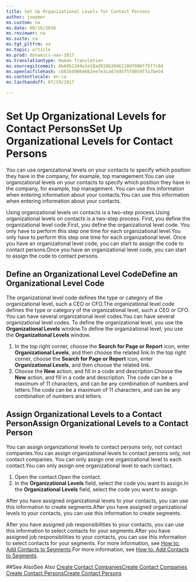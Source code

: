 ```yaml
---
title: Set Up Organizational Levels for Contact Persons
author: jswymer
ms.custom: na
ms.date: 09/16/2016
ms.reviewer: na
ms.suite: na
ms.tgt_pltfrm: na
ms.topic: article
ms.prod: dynamics-nav-2017
ms.translationtype: Human Translation
ms.sourcegitcommit: 6b60b1344a1e18ad91863046110df880f75f7c04
ms.openlocfilehash: cb816d906e6b2ee7e3cad7e95f5f8059f7a7be54
ms.contentlocale: en-ca
ms.lasthandoff: 07/19/2017

---
```

# <a name="set-up-organizational-levels-for-contact-persons"></a><span data-ttu-id="ce78c-102">Set Up Organizational Levels for Contact Persons</span><span class="sxs-lookup"><span data-stu-id="ce78c-102">Set Up Organizational Levels for Contact Persons</span></span>
<span data-ttu-id="ce78c-103">You can use organizational levels on your contacts to specify which position they have in the company, for example, top management.</span><span class="sxs-lookup"><span data-stu-id="ce78c-103">You can use organizational levels on your contacts to specify which position they have in the company, for example, top management.</span></span> <span data-ttu-id="ce78c-104">You can use this information when entering information about your contacts.</span><span class="sxs-lookup"><span data-stu-id="ce78c-104">You can use this information when entering information about your contacts.</span></span>

<span data-ttu-id="ce78c-105">Using organizational levels on contacts is a two-step process.</span><span class="sxs-lookup"><span data-stu-id="ce78c-105">Using organizational levels on contacts is a two-step process.</span></span> <span data-ttu-id="ce78c-106">First, you define the organizational level code.</span><span class="sxs-lookup"><span data-stu-id="ce78c-106">First, you define the organizational level code.</span></span> <span data-ttu-id="ce78c-107">You only have to perform this step one time for each organizational level.</span><span class="sxs-lookup"><span data-stu-id="ce78c-107">You only have to perform this step one time for each organizational level.</span></span> <span data-ttu-id="ce78c-108">Once you have an organizational level code, you can start to assign the code to contact persons.</span><span class="sxs-lookup"><span data-stu-id="ce78c-108">Once you have an organizational level code, you can start to assign the code to contact persons.</span></span>

## <a name="define-an-organizational-level-code"></a><span data-ttu-id="ce78c-109">Define an Organizational Level Code</span><span class="sxs-lookup"><span data-stu-id="ce78c-109">Define an Organizational Level Code</span></span>
<span data-ttu-id="ce78c-110">The organizational level code defines the type or category of the organizational level, such a CEO  or CFO.</span><span class="sxs-lookup"><span data-stu-id="ce78c-110">The organizational level code defines the type or category of the organizational level, such a CEO  or CFO.</span></span> <span data-ttu-id="ce78c-111">You can have several organizational level codes.</span><span class="sxs-lookup"><span data-stu-id="ce78c-111">You can have several organizational level codes.</span></span> <span data-ttu-id="ce78c-112">To define the organizational level, you use the **Organizational Levels** window.</span><span class="sxs-lookup"><span data-stu-id="ce78c-112">To define the organizational level, you use the **Organizational Levels** window.</span></span>

1. <span data-ttu-id="ce78c-113">In the top right corner, choose the **Search for Page or Report** icon, enter **Organizational Levels**, and then choose the related link.</span><span class="sxs-lookup"><span data-stu-id="ce78c-113">In the top right corner, choose the **Search for Page or Report** icon, enter **Organizational Levels**, and then choose the related link.</span></span>
2. <span data-ttu-id="ce78c-114">Choose the **New** action, and fill in a code and description.</span><span class="sxs-lookup"><span data-stu-id="ce78c-114">Choose the **New** action, and fill in a code and description.</span></span> <span data-ttu-id="ce78c-115">The code can be a maximum of 11 characters, and can be any combination of numbers and letters.</span><span class="sxs-lookup"><span data-stu-id="ce78c-115">The code can be a maximum of 11 characters, and can be any combination of numbers and letters.</span></span>

## <a name="assign-organizational-levels-to-a-contact-person"></a><span data-ttu-id="ce78c-116">Assign Organizational Levels to a Contact Person</span><span class="sxs-lookup"><span data-stu-id="ce78c-116">Assign Organizational Levels to a Contact Person</span></span>
<span data-ttu-id="ce78c-117">You can assign organizational levels to contact persons only, not contact companies.</span><span class="sxs-lookup"><span data-stu-id="ce78c-117">You can assign organizational levels to contact persons only, not contact companies.</span></span> <span data-ttu-id="ce78c-118">You can only assign one organizational level to each contact.</span><span class="sxs-lookup"><span data-stu-id="ce78c-118">You can only assign one organizational level to each contact.</span></span>

1. <span data-ttu-id="ce78c-119">Open the contact.</span><span class="sxs-lookup"><span data-stu-id="ce78c-119">Open the contact.</span></span>
2. <span data-ttu-id="ce78c-120">In the **Organizational Levels** field, select the code you want to assign.</span><span class="sxs-lookup"><span data-stu-id="ce78c-120">In the **Organizational Levels** field, select the code you want to assign.</span></span>

<span data-ttu-id="ce78c-121">After you have assigned organizational levels to your contacts, you can use this information to create segments.</span><span class="sxs-lookup"><span data-stu-id="ce78c-121">After you have assigned organizational levels to your contacts, you can use this information to create segments.</span></span>

<span data-ttu-id="ce78c-122">After you have assigned job responsibilities to your contacts, you can use this information to select contacts for your segments.</span><span class="sxs-lookup"><span data-stu-id="ce78c-122">After you have assigned job responsibilities to your contacts, you can use this information to select contacts for your segments.</span></span> <span data-ttu-id="ce78c-123">For more information, see [How to: Add Contacts to Segments](marketing-add-contact-segment.md).</span><span class="sxs-lookup"><span data-stu-id="ce78c-123">For more information, see [How to: Add Contacts to Segments](marketing-add-contact-segment.md).</span></span>

##<a name="see-also"></a><span data-ttu-id="ce78c-124">See Also</span><span class="sxs-lookup"><span data-stu-id="ce78c-124">See Also</span></span>
[<span data-ttu-id="ce78c-125">Create Contact Companies</span><span class="sxs-lookup"><span data-stu-id="ce78c-125">Create Contact Companies</span></span>](marketing-create-contact-companies.md)  
[<span data-ttu-id="ce78c-126">Create Contact Persons</span><span class="sxs-lookup"><span data-stu-id="ce78c-126">Create Contact Persons</span></span>](marketing-create-contact-persons.md)  

